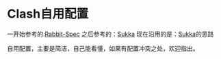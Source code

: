# Clash自用配置
一开始参考的:[Rabbit-Spec](https://github.com/Rabbit-Spec/Clash/blob/Master/Yaml/Clash_Pro.yaml)
之后参考的：[Sukka](https://github.com/SukkaW/Surge)
现在沿用的是：[Sukka](https://github.com/SukkaW/Surge)的思路

自用配置，主要是简洁，自己能看懂，如果有配置冲突之处，欢迎指出。